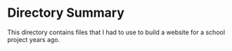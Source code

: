 # Directory Summary

This directory contains files that I had to use to build a website for a school project years ago.